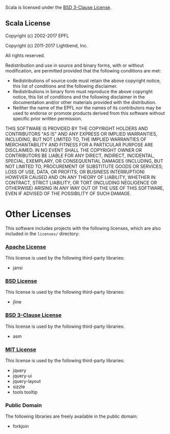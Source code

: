 Scala is licensed under the [BSD 3-Clause License](http://opensource.org/licenses/BSD-3-Clause).

## Scala License

Copyright (c) 2002-2017 EPFL

Copyright (c) 2011-2017 Lightbend, Inc.

All rights reserved.

Redistribution and use in source and binary forms, with or without modification,
are permitted provided that the following conditions are met:

  * Redistributions of source code must retain the above copyright notice,
    this list of conditions and the following disclaimer.
  * Redistributions in binary form must reproduce the above copyright notice,
    this list of conditions and the following disclaimer in the documentation
    and/or other materials provided with the distribution.
  * Neither the name of the EPFL nor the names of its contributors
    may be used to endorse or promote products derived from this software
    without specific prior written permission.

THIS SOFTWARE IS PROVIDED BY THE COPYRIGHT HOLDERS AND CONTRIBUTORS
"AS IS" AND ANY EXPRESS OR IMPLIED WARRANTIES, INCLUDING, BUT NOT
LIMITED TO, THE IMPLIED WARRANTIES OF MERCHANTABILITY AND FITNESS FOR
A PARTICULAR PURPOSE ARE DISCLAIMED. IN NO EVENT SHALL THE COPYRIGHT OWNER OR
CONTRIBUTORS BE LIABLE FOR ANY DIRECT, INDIRECT, INCIDENTAL, SPECIAL,
EXEMPLARY, OR CONSEQUENTIAL DAMAGES (INCLUDING, BUT NOT LIMITED TO,
PROCUREMENT OF SUBSTITUTE GOODS OR SERVICES; LOSS OF USE, DATA, OR
PROFITS; OR BUSINESS INTERRUPTION) HOWEVER CAUSED AND ON ANY THEORY OF
LIABILITY, WHETHER IN CONTRACT, STRICT LIABILITY, OR TORT (INCLUDING
NEGLIGENCE OR OTHERWISE) ARISING IN ANY WAY OUT OF THE USE OF THIS
SOFTWARE, EVEN IF ADVISED OF THE POSSIBILITY OF SUCH DAMAGE.

# Other Licenses

This software includes projects with the following licenses,
which are also included in the `licenses/` directory:

### [Apache License](http://www.apache.org/licenses/LICENSE-2.0.html)
This license is used by the following third-party libraries:

  * jansi

### [BSD License](http://www.opensource.org/licenses/bsd-license.php)
This license is used by the following third-party libraries:

  * jline

### [BSD 3-Clause License](http://opensource.org/licenses/BSD-3-Clause)
This license is used by the following third-party libraries:

  * asm

### [MIT License](http://www.opensource.org/licenses/MIT)
This license is used by the following third-party libraries:

  * jquery
  * jquery-ui
  * jquery-layout
  * sizzle
  * tools tooltip

### Public Domain
The following libraries are freely available in the public domain:

  * forkjoin

